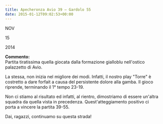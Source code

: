 ```yaml
---
title: Apecheronza Avio 39 – Gardolo 55
date: 2015-01-12T09:02:53+00:00
---
```

NOV

15

2014

**Commento:**  
Partita tiratissima quella giocata dalla formazione gialloblu nell'ostico palazzetto di Avio.

La stessa, non inizia nel migliore dei modi. Infatti, il nostro play "Torre" è costretto a dare forfait a causa del persistente dolore alla gamba. Il gioco riprende, terminando il 1° tempo 23-19.

Non ci stiamo al risultato ed infatti, al rientro, dimostriamo di essere un'altra squadra da quella vista in precedenza. Quest'atteggiamento positivo ci porta a vincere la partita 39-55.

Dai, ragazzi, continuamo su questa strada!